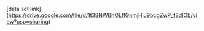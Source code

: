 [data set link] (https://drive.google.com/file/d/1t38NWBhOLfIGnmjHiJ9bcgZwP_f8dIOb/view?usp=sharing)
